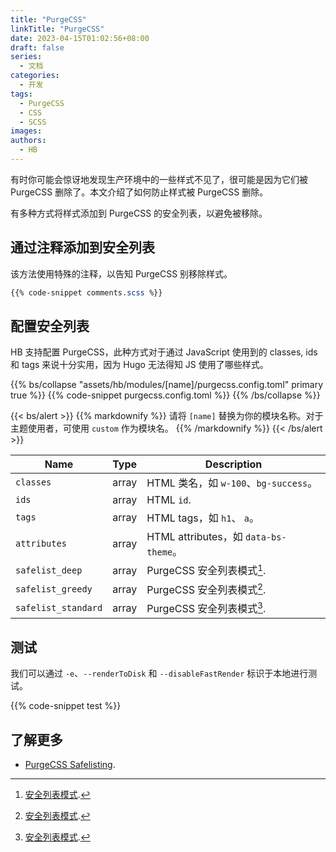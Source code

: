 ```yaml
---
title: "PurgeCSS"
linkTitle: "PurgeCSS"
date: 2023-04-15T01:02:56+08:00
draft: false
series:
  - 文档
categories:
  - 开发
tags:
  - PurgeCSS
  - CSS
  - SCSS
images:
authors:
  - HB
---
```


有时你可能会惊讶地发现生产环境中的一些样式不见了，很可能是因为它们被 PurgeCSS 删除了。本文介绍了如何防止样式被 PurgeCSS 删除。

<!--more-->

有多种方式将样式添加到 PurgeCSS 的安全列表，以避免被移除。

## 通过注释添加到安全列表

该方法使用特殊的注释，以告知 PurgeCSS 别移除样式。

```scss
{{% code-snippet comments.scss %}}
```

## 配置安全列表

HB 支持配置 PurgeCSS，此种方式对于通过 JavaScript 使用到的 classes, ids 和 tags 来说十分实用，因为 Hugo 无法得知 JS 使用了哪些样式。

{{% bs/collapse "assets/hb/modules/[name]/purgecss.config.toml" primary true %}}
{{% code-snippet purgecss.config.toml %}}
{{% /bs/collapse %}}

{{< bs/alert >}}
{{% markdownify %}}
请将 `[name]` 替换为你的模块名称。对于主题使用者，可使用 `custom` 作为模块名。
{{% /markdownify %}}
{{< /bs/alert >}}

| Name                | Type  | Description                           |
| ------------------- | :---: | ------------------------------------- |
| `classes`           | array | HTML 类名，如 `w-100`、`bg-success`。 |
| `ids`               | array | HTML `id`.                            |
| `tags`              | array | HTML tags，如 `h1`、 `a`。            |
| `attributes`        | array | HTML attributes，如 `data-bs-theme`。 |
| `safelist_deep`     | array | PurgeCSS 安全列表模式[^1].            |
| `safelist_greedy`   | array | PurgeCSS 安全列表模式[^1].            |
| `safelist_standard` | array | PurgeCSS 安全列表模式[^1].            |

## 测试

我们可以通过 `-e`、`--renderToDisk` 和 `--disableFastRender` 标识于本地进行测试。

{{% code-snippet test %}}

## 了解更多

- [PurgeCSS Safelisting](https://purgecss.com/safelisting.html).

[^1]: [安全列表模式](https://purgecss.com/safelisting.html#patterns).
